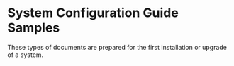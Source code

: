 # System Configuration Guide Samples

These types of documents are prepared for the first installation or upgrade of a system.
